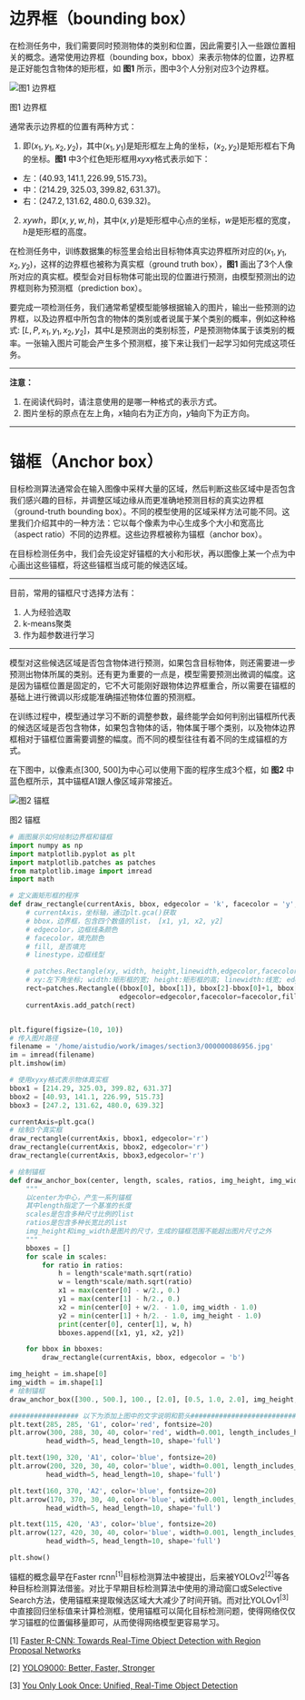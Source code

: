 # 边界框（bounding box）

在检测任务中，我们需要同时预测物体的类别和位置，因此需要引入一些跟位置相关的概念。通常使用边界框（bounding box，bbox）来表示物体的位置，边界框是正好能包含物体的矩形框，如 **图1** 所示，图中3个人分别对应3个边界框。

![图1 边界框](../../../images/computer_vision/object_detection/Bounding_Box.png)

图1 边界框

通常表示边界框的位置有两种方式：

1. 即$(x_1, y_1, x_2, y_2)$，其中$(x_1, y_1)$是矩形框左上角的坐标，$(x_2, y_2)$是矩形框右下角的坐标。**图1** 中3个红色矩形框用$xyxy$格式表示如下：

* 左：$(40.93, 141.1, 226.99, 515.73)$。
* 中：$(214.29, 325.03, 399.82, 631.37)$。
* 右：$(247.2, 131.62, 480.0, 639.32)$。

2. $xywh$，即$(x, y, w, h)$，其中$(x, y)$是矩形框中心点的坐标，$w$是矩形框的宽度，$h$是矩形框的高度。

在检测任务中，训练数据集的标签里会给出目标物体真实边界框所对应的$(x_1, y_1, x_2, y_2)$，这样的边界框也被称为真实框（ground truth box），**图1** 画出了3个人像所对应的真实框。模型会对目标物体可能出现的位置进行预测，由模型预测出的边界框则称为预测框（prediction box）。

要完成一项检测任务，我们通常希望模型能够根据输入的图片，输出一些预测的边界框，以及边界框中所包含的物体的类别或者说属于某个类别的概率，例如这种格式: $[L, P, x_1, y_1, x_2, y_2]$，其中$L$是预测出的类别标签，$P$是预测物体属于该类别的概率。一张输入图片可能会产生多个预测框，接下来让我们一起学习如何完成这项任务。

---

**注意：**

1. 在阅读代码时，请注意使用的是哪一种格式的表示方式。
1. 图片坐标的原点在左上角，$x$轴向右为正方向，$y$轴向下为正方向。

---

# 锚框（Anchor box）

目标检测算法通常会在输入图像中采样大量的区域，然后判断这些区域中是否包含我们感兴趣的目标，并调整区域边缘从而更准确地预测目标的真实边界框（ground-truth bounding box）。不同的模型使用的区域采样方法可能不同。这里我们介绍其中的一种方法：它以每个像素为中心生成多个大小和宽高比（aspect ratio）不同的边界框。这些边界框被称为锚框（anchor box）。

在目标检测任务中，我们会先设定好锚框的大小和形状，再以图像上某一个点为中心画出这些锚框，将这些锚框当成可能的候选区域。

---

目前，常用的锚框尺寸选择方法有：

1. 人为经验选取
2. k-means聚类
3. 作为超参数进行学习

---

模型对这些候选区域是否包含物体进行预测，如果包含目标物体，则还需要进一步预测出物体所属的类别。还有更为重要的一点是，模型需要预测出微调的幅度。这是因为锚框位置是固定的，它不大可能刚好跟物体边界框重合，所以需要在锚框的基础上进行微调以形成能准确描述物体位置的预测框。

在训练过程中，模型通过学习不断的调整参数，最终能学会如何判别出锚框所代表的候选区域是否包含物体，如果包含物体的话，物体属于哪个类别，以及物体边界框相对于锚框位置需要调整的幅度。而不同的模型往往有着不同的生成锚框的方式。

在下图中，以像素点[300, 500]为中心可以使用下面的程序生成3个框，如 **图2** 中蓝色框所示，其中锚框A1跟人像区域非常接近。

![图2 锚框](../../../images/computer_vision/object_detection/Anchor.png)

图2 锚框


```python
# 画图展示如何绘制边界框和锚框
import numpy as np
import matplotlib.pyplot as plt
import matplotlib.patches as patches
from matplotlib.image import imread
import math

# 定义画矩形框的程序  
def draw_rectangle(currentAxis, bbox, edgecolor = 'k', facecolor = 'y', fill=False, linestyle='-'):
    # currentAxis，坐标轴，通过plt.gca()获取
    # bbox，边界框，包含四个数值的list， [x1, y1, x2, y2]
    # edgecolor，边框线条颜色
    # facecolor，填充颜色
    # fill, 是否填充
    # linestype，边框线型

    # patches.Rectangle(xy, width, height,linewidth,edgecolor,facecolor,fill, linestyle)
    # xy:左下角坐标; width:矩形框的宽; height:矩形框的高; linewidth:线宽; edgecolor:边界颜色; facecolor:填充颜色; fill:是否填充; linestyle:线断类型
    rect=patches.Rectangle((bbox[0], bbox[1]), bbox[2]-bbox[0]+1, bbox[3]-bbox[1]+1, linewidth=1,
                           edgecolor=edgecolor,facecolor=facecolor,fill=fill, linestyle=linestyle)
    currentAxis.add_patch(rect)


plt.figure(figsize=(10, 10))
# 传入图片路径
filename = '/home/aistudio/work/images/section3/000000086956.jpg'
im = imread(filename)
plt.imshow(im)

# 使用xyxy格式表示物体真实框
bbox1 = [214.29, 325.03, 399.82, 631.37]
bbox2 = [40.93, 141.1, 226.99, 515.73]
bbox3 = [247.2, 131.62, 480.0, 639.32]

currentAxis=plt.gca()
# 绘制3个真实框
draw_rectangle(currentAxis, bbox1, edgecolor='r')
draw_rectangle(currentAxis, bbox2, edgecolor='r')
draw_rectangle(currentAxis, bbox3,edgecolor='r')

# 绘制锚框
def draw_anchor_box(center, length, scales, ratios, img_height, img_width):
    """
    以center为中心，产生一系列锚框
    其中length指定了一个基准的长度
    scales是包含多种尺寸比例的list
    ratios是包含多种长宽比的list
    img_height和img_width是图片的尺寸，生成的锚框范围不能超出图片尺寸之外
    """
    bboxes = []
    for scale in scales:
        for ratio in ratios:
            h = length*scale*math.sqrt(ratio)
            w = length*scale/math.sqrt(ratio)
            x1 = max(center[0] - w/2., 0.)
            y1 = max(center[1] - h/2., 0.)
            x2 = min(center[0] + w/2. - 1.0, img_width - 1.0)
            y2 = min(center[1] + h/2. - 1.0, img_height - 1.0)
            print(center[0], center[1], w, h)
            bboxes.append([x1, y1, x2, y2])

    for bbox in bboxes:
        draw_rectangle(currentAxis, bbox, edgecolor = 'b')

img_height = im.shape[0]
img_width = im.shape[1]
# 绘制锚框
draw_anchor_box([300., 500.], 100., [2.0], [0.5, 1.0, 2.0], img_height, img_width)

################# 以下为添加上图中的文字说明和箭头###############################
plt.text(285, 285, 'G1', color='red', fontsize=20)
plt.arrow(300, 288, 30, 40, color='red', width=0.001, length_includes_head=True, \
         head_width=5, head_length=10, shape='full')

plt.text(190, 320, 'A1', color='blue', fontsize=20)
plt.arrow(200, 320, 30, 40, color='blue', width=0.001, length_includes_head=True, \
         head_width=5, head_length=10, shape='full')

plt.text(160, 370, 'A2', color='blue', fontsize=20)
plt.arrow(170, 370, 30, 40, color='blue', width=0.001, length_includes_head=True, \
         head_width=5, head_length=10, shape='full')

plt.text(115, 420, 'A3', color='blue', fontsize=20)
plt.arrow(127, 420, 30, 40, color='blue', width=0.001, length_includes_head=True, \
         head_width=5, head_length=10, shape='full')

plt.show()
```

锚框的概念最早在Faster rcnn<sup>[1]</sup>目标检测算法中被提出，后来被YOLOv2<sup>[2]</sup>等各种目标检测算法借鉴。对比于早期目标检测算法中使用的滑动窗口或Selective Search方法，使用锚框来提取候选区域大大减少了时间开销。而对比YOLOv1<sup>[3]</sup>中直接回归坐标值来计算检测框，使用锚框可以简化目标检测问题，使得网络仅仅学习锚框的位置偏移量即可，从而使得网络模型更容易学习。

[1] [Faster R-CNN: Towards Real-Time Object Detection with Region Proposal Networks](https://arxiv.org/pdf/1506.01497.pdf)

[2] [YOLO9000: Better, Faster, Stronger](https://arxiv.org/pdf/1612.08242v1.pdf)

[3] [You Only Look Once: Unified, Real-Time Object Detection](https://arxiv.org/pdf/1506.02640.pdf)
